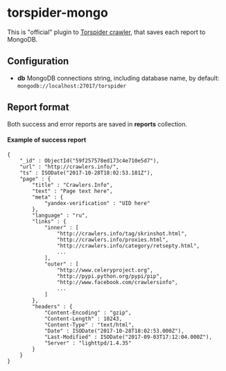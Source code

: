 # torspider-mongo

This is "official" plugin to [Torspider crawler](/skrushinsky/torspider), that
saves each report to MongoDB.

## Configuration

* **db** MongoDB connections string, including database name, by default:<br>
  `mongodb://localhost:27017/torspider`



## Report format

Both success and error reports are saved in **reports** collection.

#### Example of success report

```
{
    "_id" : ObjectId("59f257578ed173c4e710e5d7"),
    "url" : "http://crawlers.info/",
    "ts" : ISODate("2017-10-28T18:02:53.181Z"),
    "page" : {
        "title" : "Crawlers.Info",
        "text" : "Page text here",
        "meta" : {
            "yandex-verification" : "UID here"
        },
        "language" : "ru",
        "links" : {
            "inner" : [
                "http://crawlers.info/tag/skrinshot.html",
                "http://crawlers.info/proxies.html",
                "http://crawlers.info/category/retsepty.html",
                ...
            ],
            "outer" : [
                "http://www.celeryproject.org",
                "http://pypi.python.org/pypi/pip",
                "http://www.facebook.com/crawlersinfo",
                ...
            ]
        },
        "headers" : {
            "Content-Encoding" : "gzip",
            "Content-Length" : 10243,
            "Content-Type" : "text/html",
            "Date" : ISODate("2017-10-28T18:02:53.000Z"),
            "Last-Modified" : ISODate("2017-09-03T17:12:04.000Z"),
            "Server" : "lighttpd/1.4.35"
        }
    }
}
```

